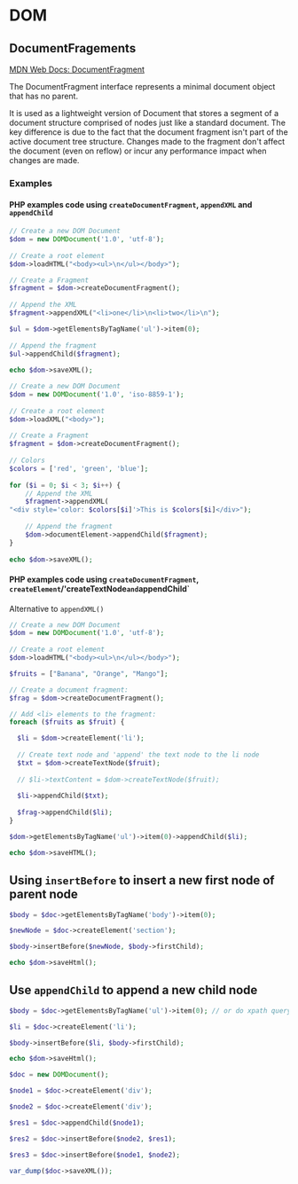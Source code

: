 #  DOM

##  DocumentFragements

[MDN Web Docs: DocumentFragment](https://developer.mozilla.org/en-US/docs/Web/API/DocumentFragment)

The DocumentFragment interface represents a minimal document object that has no parent.

It is used as a lightweight version of Document that stores a segment of a document structure comprised of nodes just
like a standard document. The key difference is due to the fact that the document fragment isn't part of the active document
tree structure. Changes made to the fragment don't affect the document (even on reflow) or incur any performance impact when changes are made.

### Examples

#### PHP examples code using `createDocumentFragment`, `appendXML` and `appendChild`

```php
// Create a new DOM Document
$dom = new DOMDocument('1.0', 'utf-8');
  
// Create a root element
$dom->loadHTML("<body><ul>\n</ul></body>");  

// Create a Fragment
$fragment = $dom->createDocumentFragment();
  
// Append the XML
$fragment->appendXML("<li>one</li>\n<li>two</li>\n");

$ul = $dom->getElementsByTagName('ul')->item(0);
  
// Append the fragment
$ul->appendChild($fragment);
  
echo $dom->saveXML();
```

```php
// Create a new DOM Document
$dom = new DOMDocument('1.0', 'iso-8859-1');
  
// Create a root element
$dom->loadXML("<body>");
  
// Create a Fragment
$fragment = $dom->createDocumentFragment();
  
// Colors
$colors = ['red', 'green', 'blue'];
  
for ($i = 0; $i < 3; $i++) {
    // Append the XML
    $fragment->appendXML(
"<div style='color: $colors[$i]'>This is $colors[$i]</div>");
  
    // Append the fragment
    $dom->documentElement->appendChild($fragment);
}
  
echo $dom->saveXML();
```

#### PHP examples code using `createDocumentFragment`, `createElement`/'createTextNode` and `appendChild`
Alternative to `appendXML()`


```php
// Create a new DOM Document
$dom = new DOMDocument('1.0', 'utf-8');
  
// Create a root element
$dom->loadHTML("<body><ul>\n</ul></body>");  

$fruits = ["Banana", "Orange", "Mango"];

// Create a document fragment:
$frag = $dom->createDocumentFragment();

// Add <li> elements to the fragment:
foreach ($fruits as $fruit) {

  $li = $dom->createElement('li');
  
  // Create text node and 'append' the text node to the li node
  $txt = $dom->createTextNode($fruit);
  
  // $li->textContent = $dom->createTextNode($fruit);
  
  $li->appendChild($txt);
  
  $frag->appendChild($li);
}

$dom->getElementsByTagName('ul')->item(0)->appendChild($li);

echo $dom->saveHTML();
```

## Using `insertBefore` to insert a new first node of parent node

```php
$body = $doc->getElementsByTagName('body')->item(0);

$newNode = $doc->createElement('section');

$body->insertBefore($newNode, $body->firstChild);

echo $dom->saveHtml();
```

## Use `appendChild` to append a new child node

```php
$body = $doc->getElementsByTagName('ul')->item(0); // or do xpath query

$li = $doc->createElement('li');

$body->insertBefore($li, $body->firstChild);

echo $dom->saveHtml();
```

```php
$doc = new DOMDocument();

$node1 = $doc->createElement('div');

$node2 = $doc->createElement('div');

$res1 = $doc->appendChild($node1);

$res2 = $doc->insertBefore($node2, $res1);

$res3 = $doc->insertBefore($node1, $node2);

var_dump($doc->saveXML());
```
